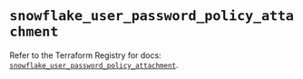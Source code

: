 # `snowflake_user_password_policy_attachment`

Refer to the Terraform Registry for docs: [`snowflake_user_password_policy_attachment`](https://registry.terraform.io/providers/snowflakedb/snowflake/1.2.1/docs/resources/user_password_policy_attachment).
